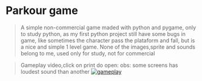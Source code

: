 # Parkour game

> A simple non-commercial game maded with python and pygame, only to study python, as my first python project still have some bugs in game, like sometimes the character pass the plataform and fall, but is a nice and simple 1 level game.
None of the images,sprite and sounds belong to me, used only for study, not for commercial

>Gameplay video,click on print do open:
 obs: some screens has loudest sound than another
[![gameplay](https://i.imgur.com/I5NVdi1.png)](https://youtu.be/4QZ5n1Rh7PE "gameplay")

